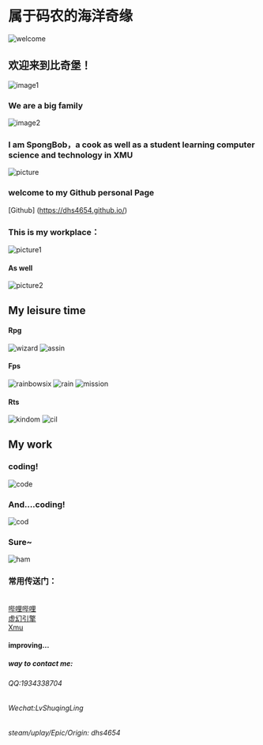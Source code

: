 # 属于码农的海洋奇缘

![welcome](https://timgsa.baidu.com/timg?image&quality=80&size=b9999_10000&sec=1608053232328&di=293da14cb5602ecb3e2001f5e482e828&imgtype=0&src=http%3A%2F%2Fe.hiphotos.baidu.com%2Fbaike%2Fpic%2Fitem%2F4034970a304e251fe944e031ad86c9177e3e5343.jpg)




## 欢迎来到比奇堡！
![image1](https://ss1.bdstatic.com/70cFuXSh_Q1YnxGkpoWK1HF6hhy/it/u=3187345912,2076110195&fm=26&gp=0.jpg)

### We are a big family    
![image2](https://timgsa.baidu.com/timg?image&quality=80&size=b9999_10000&sec=1608057527094&di=029c7c8e7a9c2eddc94145817b533de3&imgtype=0&src=http%3A%2F%2Fimg.ui.cn%2Fdata%2Ffile%2F9%2F9%2F9%2F2231999.png)


### I am SpongBob，a cook as well as a student learning computer science and technology in XMU
![picture](https://sponge-bob.netlify.app/img/portrait.webp)

### welcome to my Github personal Page
[Github] (https://dhs4654.github.io/)

### This is my workplace：
![picture1](https://timgsa.baidu.com/timg?image&quality=80&size=b9999_10000&sec=1608217695583&di=08ec61ebddc8b3aa044c136b72be3975&imgtype=0&src=http%3A%2F%2F5b0988e595225.cdn.sohucs.com%2Fimages%2F20181204%2F082222ed4db044b896044529d43f7f9b.jpeg)
#### As well
![picture2](https://sponge-bob.netlify.app/img/krusty_krab.webp)

## My leisure time
#### Rpg
![wizard](https://ss1.bdstatic.com/70cFvXSh_Q1YnxGkpoWK1HF6hhy/it/u=3470271064,528027285&fm=26&gp=0.jpg)
![assin](https://timgsa.baidu.com/timg?image&quality=80&size=b9999_10000&sec=1608218814250&di=b67fbce6901c2ff15a079a3f5ce1f8ea&imgtype=0&src=http%3A%2F%2Fwww.188soft.com%2Fd%2Ffile%2Fsorts%2F172%2F2017-11-08%2F67d38faef71b79157f46aee35c16afa8.jpg)
#### Fps
![rainbowsix](https://timgsa.baidu.com/timg?image&quality=80&size=b9999_10000&sec=1608218329685&di=532d26b4344ec3dc72af32f33e66d1aa&imgtype=0&src=http%3A%2F%2F5b0988e595225.cdn.sohucs.com%2Fimages%2F20180212%2Ff3382883f36843b1a23af8786f2644c4.jpeg)
![rain](https://timgsa.baidu.com/timg?image&quality=80&size=b9999_10000&sec=1608218375011&di=fde5689aadc5381e8c3bf8022c8d7fd7&imgtype=0&src=http%3A%2F%2Fi0.hdslb.com%2Fbfs%2Farticle%2F46adab85e3c1c6a442c92d38f2916f16a7a35ad0.jpg)
![mission](https://ss0.bdstatic.com/70cFuHSh_Q1YnxGkpoWK1HF6hhy/it/u=4180872570,647663732&fm=26&gp=0.jpg)
#### Rts
![kindom](https://timgsa.baidu.com/timg?image&quality=80&size=b9999_10000&sec=1608218685580&di=2e826c7b9c89609ebf12bcbcccf24640&imgtype=0&src=http%3A%2F%2Fnews.yxrb.net%2Fuploadfile%2F2019%2F0522%2F20190522044628611.jpg)
![cil](https://timgsa.baidu.com/timg?image&quality=80&size=b9999_10000&sec=1608218729316&di=3a9ab6e3dd3cb08d99a772b5c4b05adb&imgtype=0&src=http%3A%2F%2Fimg.yxbao.com%2Farticle%2Fimage%2F201612%2F20%2F2dae044467.jpg)

## My work
### coding!
![code](https://ss0.bdstatic.com/70cFvHSh_Q1YnxGkpoWK1HF6hhy/it/u=1387514850,255605970&fm=26&gp=0.jpg)

### And....coding!
![cod](https://ss0.bdstatic.com/70cFuHSh_Q1YnxGkpoWK1HF6hhy/it/u=2081253402,877530652&fm=26&gp=0.jpg)

### Sure~
![ham](https://sponge-bob.netlify.app/img/krabby_patty.webp)

### 常用传送门：
<br/>[哔哩哔哩](https://www.bilibili.com/)
<br/>[虚幻引擎](https://www.unrealengine.com/id/login?client_id=17ce2d2864834898ab71847859286c81&amp;response_type=code)
<br/>[Xmu](https://www.xmu.edu.cn/)
#### improving...

##### way to contact me:
###### QQ:1934338704
###### Wechat:LvShuqingLing
###### steam/uplay/Epic/Origin: dhs4654

